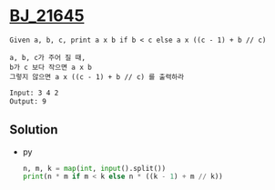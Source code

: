 # [BJ_21645](https://acmicpc.net/problem/21645)

```en
Given a, b, c, print a x b if b < c else a x ((c - 1) + b // c)
```

```kr
a, b, c가 주어 질 때,
b가 c 보다 작으면 a x b
그렇지 않으면 a x ((c - 1) + b // c) 를 출력하라
```

```txt
Input: 3 4 2
Output: 9
```

## Solution

* py

  ```py
  n, m, k = map(int, input().split())
  print(n * m if m < k else n * ((k - 1) + m // k))
  ```
